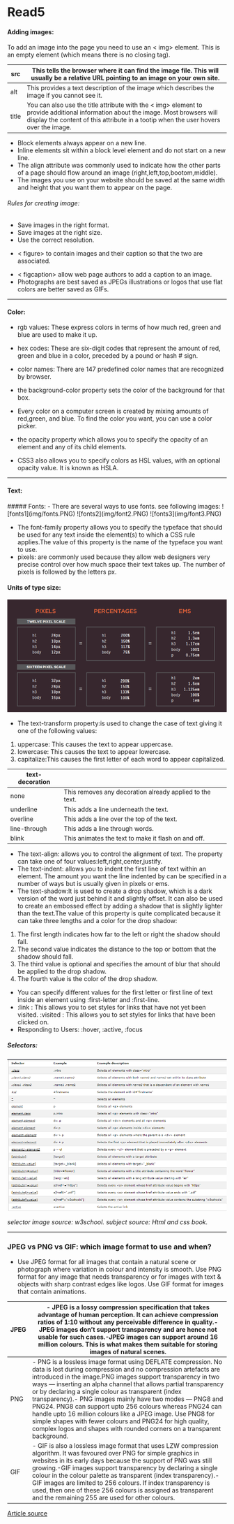 # Read5

#### Adding images:
To add an image into the page you need to use an < img> element. This is an empty element (which means there is no closing tag).

|src| This tells the browser where it can find the image file. This will usually be a relative URL pointing to an image on your own site.|
   |---------|------------|
|alt|This provides a text description of the image which describes the image if you cannot see it.|
|title| You can also use the title attribute with the < img> element to provide additional information about the image. Most browsers will display the content of this attribute in a tootip when the  user hovers over the image.|

- Block elements always appear on a new line.
- Inline elements sit within a block level element and do not start on a new line.
- The align attribute was commonly used to indicate how the other parts of a page should flow around an image (right,left,top,bootom,middle).
- The images you use on your website should be saved at the same width and height that you want them to appear on the page.

###### Rules for creating image:
- Save images in the right format.
- Save images at the right size.
- Use the correct resolution.


* < figure>  to contain images and their caption so that the two are associated.
- < figcaption> allow web page authors to add
a caption to an image.
- Photographs are best saved as JPEGs illustrations or logos that use flat colors are better saved as GIFs.

<hr />

<h4> Color: </h4>

- rgb values: These express colors in terms of how much red, green and blue are used to make it up. 
- hex codes: These are six-digit codes that represent the amount of red, green and blue in a color, preceded by a pound or hash # sign.
- color names: There are 147 predefined color names that are recognized by browser.

- the background-color property sets the color of the background for that box.
- Every color on a computer screen is created by mixing amounts of red,green, and blue. To find the color you want, you can use a color picker.
- the opacity property which allows you to specify the opacity of an element and any of its child elements.
- CSS3 also allows you to specify colors as HSL values, with an optional opacity value. It is known as HSLA.
<hr />

<h4>Text:</h4>
##### Fonts:
- There are several ways to use fonts. see following images:
![fonts1](img/fonts.PNG)
![fonts2](img/font2.PNG)
![fonts3](img/font3.PNG)

- The font-family property allows you to specify the typeface that should be used for any text inside the element(s) to which a CSS rule applies.The value of this property is the
name of the typeface you want to use.
- pixels: are commonly used because they allow web designers very precise control over how much space their text takes up. The number of pixels is followed by the letters px.
#### Units of type size:
![size](img/sizefont.PNG)

- The text-transform property:is used to change the case of text giving it one of the following
values:
1. uppercase: This causes the text to appear
uppercase.
2. lowercase: This causes the text to appear
lowercase.
3. capitalize:This causes the first letter of
each word to appear capitalized.

| text-decoration| |
|-------------|--------|
|none| This removes any decoration already applied to the text.|
|underline| This adds a line underneath the text.|
|overline| This adds a line over the top of the text.|
| line-through| This adds a line through words.
|blink| This animates the text to make it flash on and off.|

- The text-align: allows you to control the alignment of text. The property can take one
of four values:left,right,center,justify.
- The text-indent: allows you to indent the first
line of text within an element. The amount you want the line indented by can be specified in
a number of ways but is usually given in pixels or ems.
- The text-shadow:It is used to create a drop
shadow, which is a dark version of the word just behind it and slightly offset. It can also be used to create an embossed effect by adding a shadow that is slightly lighter than the text.The value of this property is quite complicated because it can take three lengths and a color for
the drop shadow: 
1. The first length indicates how far to the left or right the shadow should fall.
2. The second value indicates the distance to the top or bottom that the shadow should fall.
3. The third value is optional and specifies the amount of blur that should be applied to the drop
shadow.
4. The fourth value is the color of the drop shadow.

- You can specify different values for the first letter or first line of text inside an element using :first-letter and :first-line.
- :link : This allows you to set styles for links that have not yet been visited.
:visited : This allows you to set styles for
links that have been clicked on.
- Responding to Users: :hover, :active, :focus
##### Selectors:
![selector](img/selector.PNG)

<address>
 selector image source: w3school.
 subject source: Html and css book.
 </address>

<hr />

### JPEG vs PNG vs GIF: which image format to use and when?

- Use JPEG format for all images that contain a natural scene or photograph where variation in colour and intensity is smooth. Use PNG format for any image that needs transparency or for images with text & objects with sharp contrast edges like logos. Use GIF format for images that contain animations.

|JPEG| - JPEG is a lossy compression specification that takes advantage of human perception. It can achieve compression ratios of 1:10 without any perceivable difference in quality.- JPEG images don’t support transparency and are hence not usable for such cases.-JPEG images can support around 16 million colours. This is what makes them suitable for storing images of natural scenes.|
|------|------|
|PNG|- PNG is a lossless image format using DEFLATE compression. No data is lost during compression and no compression artefacts are introduced in the image.PNG images support transparency in two ways — inserting an alpha channel that allows partial transparency or by declaring a single colour as transparent (index transparency).- PNG images mainly have two modes — PNG8 and PNG24. PNG8 can support upto 256 colours whereas PNG24 can handle upto 16 million colours like a JPEG image. Use PNG8 for simple shapes with fewer colours and PNG24 for high quality, complex logos and shapes with rounded corners on a transparent background.|
|GIF|- GIF is also a lossless image format that uses LZW compression algorithm. It was favoured over PNG for simple graphics in websites in its early days because the support of PNG was still growing.-GIF images support transparency by declaring a single colour in the colour palette as transparent (index transparency).- GIF images are limited to 256 colours. If index transparency is used, then one of these 256 colours is assigned as transparent and the remaining 255 are used for other colours.|

[Article source](https://blog.imagekit.io/jpeg-vs-png-vs-gif-which-image-format-to-use-and-when-c8913ae3e01d)




